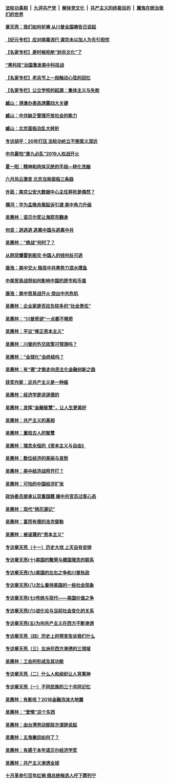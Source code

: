 

####  [法轮功真相](../../../../basic/blob/master/README.md?t=07030302) &nbsp;|&nbsp; [九评共产党](../../../../9ping.md/blob/master/README.md?t=07030302) &nbsp;|&nbsp; [解体党文化](../../../../jtdwh.md/blob/master/README.md?t=07030302)  &nbsp;|&nbsp; [共产主义的终极目的](../../../../gczydzjmd.md/blob/master/README.md?t=07030302) &nbsp;|&nbsp; [魔鬼在统治我们的世界](../../../../mgztzwmdsj.md/blob/master/README.md?t=07030302) 

#### [章天亮：我们如何祈祷 从川普全国祷告日说起](../pages/nsc423/n11944627.md?t=07030302) 

#### [【纪元专栏】应对病毒流行 渥京未以加人为先引担忧](../pages/nsc423/n11875714.md?t=07030302) 

#### [【名家专栏】是时候拒绝“封杀文化”了](../pages/nsc423/n11814093.md?t=07030302) 

#### [“黑科技”治国激发美中科技战](../pages/nsc423/n11638056.md?t=07030302) 

#### [【名家专栏】老兵节上一段触动心弦的回忆](../pages/nsc423/n11646016.md?t=07030302) 

#### [【名家专栏】公立学校的起源：集体主义与失败](../pages/nsc423/n11601833.md?t=07030302) 

#### [臧山：港澳办表态透露四大关键](../pages/nsc423/n11421628.md?t=07030302) 

#### [臧山：中共缺乏管理开放社会的能力](../pages/nsc423/n11407457.md?t=07030302) 

#### [臧山：北京面临治乱大转折](../pages/nsc423/n11406895.md?t=07030302) 

#### [专访胡平：20年打压 法轮功屹立不倒意义深远](../pages/nsc423/n11398800.md?t=07030302) 

#### [中共最怕“逢九必乱”2019人权战开火](../pages/nsc423/n11385248.md?t=07030302) 

#### [夏一阳：精神和肉体灭绝的手段—转化洗脑](../pages/nsc423/n11368250.md?t=07030302) 

#### [六月风云激变 北京当局面临三条路](../pages/nsc423/n11313668.md?t=07030302) 

#### [许茹：南京公安大数据中心主任猝死是偶然？](../pages/nsc423/n11064744.md?t=07030302) 

#### [横河：华为孟晚舟案起诉引渡 美中角力升级](../pages/nsc423/n11027230.md?t=07030302) 

#### [吴惠林：诺贝尔奖让海耶克翻身](../pages/nsc423/n10890049.md?t=07030302) 

#### [何坚：逃逃逃 逃离中国与逃离中共](../pages/nsc423/n10592891.md?t=07030302) 

#### [吴惠林：“商战”何时了？](../pages/nsc423/n10573558.md?t=07030302) 

#### [从网贷爆雷到股灾 中国人的钱何处可逃](../pages/nsc423/n10572800.md?t=07030302) 

#### [唐浩：美中交火 隐现中共黑势力混水摸鱼](../pages/nsc423/n10544040.md?t=07030302) 

#### [中美贸易战将如何影响中国的房市和币值](../pages/nsc423/n10543697.md?t=07030302) 

#### [唐浩：美中贸易战开火 烧出中共危机](../pages/nsc423/n10540126.md?t=07030302) 

#### [吴惠林：企业家是否应负较多的“社会责任”](../pages/nsc423/n10535022.md?t=07030302) 

#### [吴惠林：“川普奇迹”一点都不稀奇](../pages/nsc423/n10512808.md?t=07030302) 

#### [吴惠林：平议“修正资本主义”](../pages/nsc423/n10495724.md?t=07030302) 

#### [吴惠林：川普的外交政策可预测吗？](../pages/nsc423/n10462387.md?t=07030302) 

#### [吴惠林：“全球化”会终结吗？](../pages/nsc423/n10452838.md?t=07030302) 

#### [吴惠林：有“德”才能走向民主化金融创新之路](../pages/nsc423/n10432292.md?t=07030302) 

#### [获奖作家：这共产主义是一种癌](../pages/nsc423/n10431541.md?t=07030302) 

#### [吴惠林：经济学是讲道德的](../pages/nsc423/n10398014.md?t=07030302) 

#### [吴惠林：发挥“金融智慧”，让人生更美好](../pages/nsc423/n10375019.md?t=07030302) 

#### [吴惠林：共产主义的真相](../pages/nsc423/n10351394.md?t=07030302) 

#### [吴惠林：重拾古人的智慧](../pages/nsc423/n10337691.md?t=07030302) 

#### [吴惠林：理念永恒的《资本主义与自由》](../pages/nsc423/n10316274.md?t=07030302) 

#### [吴惠林：数位经济的美丽与哀愁](../pages/nsc423/n10292946.md?t=07030302) 

#### [吴惠林：美中经济战将开打？](../pages/nsc423/n10258825.md?t=07030302) 

#### [吴惠林：可怕的中国经济扩张](../pages/nsc423/n10219147.md?t=07030302) 

#### [政协委员提承认双重国籍 揭中共官员过客心态](../pages/nsc423/n10208809.md?t=07030302) 

#### [吴惠林：现代“桃花源记”](../pages/nsc423/n10185234.md?t=07030302) 

#### [吴惠林：富而有德的洛克斐勒](../pages/nsc423/n10142264.md?t=07030302) 

#### [吴惠林：被诬蔑的“资本主义”](../pages/nsc423/n10124816.md?t=07030302) 

#### [专访章天亮（十一）历史大戏 上天自有安排](../pages/nsc423/n10094905.md?t=07030302) 

#### [专访章天亮(十)美国的繁荣与建国理念的联系](../pages/nsc423/n10094899.md?t=07030302) 

#### [专访章天亮(九)美国的左右之争和川普执政](../pages/nsc423/n10094889.md?t=07030302) 

#### [专访章天亮(八)怎么看待美国的一些社会现象](../pages/nsc423/n10094857.md?t=07030302) 

#### [专访章天亮(七)传统与现代——美国价值之争](../pages/nsc423/n10093140.md?t=07030302) 

#### [专访章天亮(六)进化论与当前社会变化的关系](../pages/nsc423/n10092036.md?t=07030302) 

#### [专访章天亮(五)为何共产主义在西方不断渗透](../pages/nsc423/n10083620.md?t=07030302) 

#### [专访章天亮（四）历史上的预言告诉我们什么](../pages/nsc423/n10083606.md?t=07030302) 

#### [专访章天亮（三）左派在西方渗透的三领域](../pages/nsc423/n10081115.md?t=07030302) 

#### [吴惠林：工会的形成及其功能](../pages/nsc423/n10080633.md?t=07030302) 

#### [专访章天亮（二）什么人和组织让人背离神](../pages/nsc423/n10076637.md?t=07030302) 

#### [专访章天亮（一）不同民族的三个共同记忆](../pages/nsc423/n10074188.md?t=07030302) 

#### [吴惠林：有影呒？2018金融泡沫大地震](../pages/nsc423/n10040534.md?t=07030302) 

#### [吴惠林：“爱情”这个东西](../pages/nsc423/n10019423.md?t=07030302) 

#### [吴惠林：由台湾劳动部政次请辞说起](../pages/nsc423/n9979679.md?t=07030302) 

#### [吴惠林：五鬼搬运如何了？](../pages/nsc423/n9925338.md?t=07030302) 

#### [吴惠林：有感于本年诺贝尔经济学奖](../pages/nsc423/n9871883.md?t=07030302) 

#### [吴惠林：共产主义渗透全球](../pages/nsc423/n9812748.md?t=07030302) 

#### [十月革命引百年红祸 俄总统候选人吁下葬列宁](../pages/nsc423/n9810182.md?t=07030302) 

